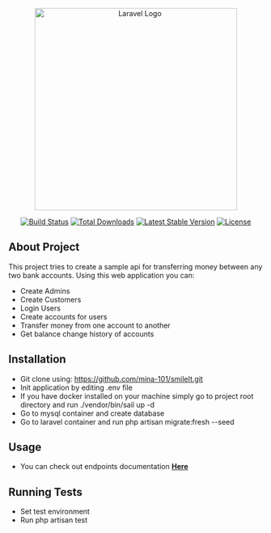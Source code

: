 <p align="center"><a href="https://laravel.com" target="_blank"><img src="https://raw.githubusercontent.com/laravel/art/master/logo-lockup/5%20SVG/2%20CMYK/1%20Full%20Color/laravel-logolockup-cmyk-red.svg" width="400" alt="Laravel Logo"></a></p>

<p align="center">
<a href="https://github.com/laravel/framework/actions"><img src="https://github.com/laravel/framework/workflows/tests/badge.svg" alt="Build Status"></a>
<a href="https://packagist.org/packages/laravel/framework"><img src="https://img.shields.io/packagist/dt/laravel/framework" alt="Total Downloads"></a>
<a href="https://packagist.org/packages/laravel/framework"><img src="https://img.shields.io/packagist/v/laravel/framework" alt="Latest Stable Version"></a>
<a href="https://packagist.org/packages/laravel/framework"><img src="https://img.shields.io/packagist/l/laravel/framework" alt="License"></a>
</p>

## About Project

This project tries to create a sample api for transferring money between any two bank accounts. Using this web application you can:

- Create Admins
- Create Customers
- Login Users
- Create accounts for users
- Transfer money from one account to another
- Get balance change history of accounts

## Installation

- Git clone using: https://github.com/mina-101/smileIt.git
- Init application by editing .env file
- If you have docker installed on your machine simply go to project root directory and run ./vendor/bin/sail up -d
- Go to mysql container and create database
- Go to laravel container and run php artisan migrate:fresh --seed

## Usage
- You can check out endpoints documentation **[Here](https://github.com/mina-101/smileIt/tree/dev/docs)**

## Running Tests
- Set test environment
- Run php artisan test
